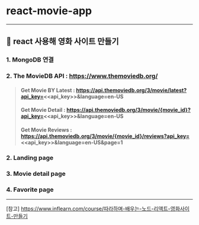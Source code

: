 # react-movie-app
----------------------------------------
## 🌟 react 사용해 영화 사이트 만들기
### 1. MongoDB 연결
### 2. The MovieDB API : https://www.themoviedb.org/
> #### Get Movie BY Latest : https://api.themoviedb.org/3/movie/latest?api_key=<<api_key>>&language=en-US
> #### Get Movie Detail : https://api.themoviedb.org/3/movie/{movie_id}?api_key=<<api_key>>&language=en-US
> #### Get Movie Reviews : https://api.themoviedb.org/3/movie/{movie_id}/reviews?api_key=<<api_key>>&language=en-US&page=1
### 2. Landing page 
### 3. Movie detail page
### 4. Favorite page

----------------------------------------

[참고] https://www.inflearn.com/course/따라하며-배우는-노드-리액트-영화사이트-만들기
